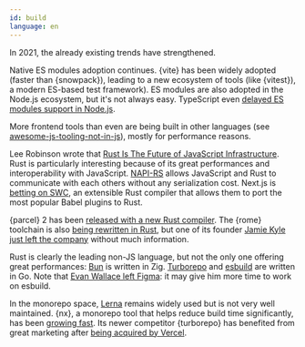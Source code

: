 ```yaml
---
id: build
language: en
---
```


In 2021, the already existing trends have strengthened.

Native ES modules adoption continues. {vite} has been widely adopted (faster than {snowpack}), leading to a new ecosystem of tools (like {vitest}), a modern ES-based test framework). ES modules are also adopted in the Node.js ecosystem, but it's not always easy. TypeScript even [delayed ES modules support in Node.js](https://devblogs.microsoft.com/typescript/announcing-typescript-4-5/#esm-nodejs).

More frontend tools than even are being built in other languages (see [awesome-js-tooling-not-in-js](https://github.com/RobinCsl/awesome-js-tooling-not-in-js)), mostly for performance reasons.

Lee Robinson wrote that [Rust Is The Future of JavaScript Infrastructure](https://leerob.io/blog/rust). Rust is particularly interesting because of its great performances and interoperability with JavaScript. [NAPI-RS](https://napi.rs/) allows JavaScript and Rust to communicate with each others without any serialization cost. Next.js is [betting on SWC](https://nextjs.org/blog/next-12#faster-builds-and-fast-refresh-with-rust-compiler), an extensible Rust compiler that allows them to port the most popular Babel plugins to Rust.

{parcel} 2 has been [released with a new Rust compiler](https://parceljs.org/blog/v2/). The {rome} toolchain is also [being rewritten in Rust](https://rome.tools/blog/2021/09/21/rome-will-be-rewritten-in-rust), but one of its founder [Jamie Kyle just left the company](https://twitter.com/buildsghost/status/1471523960479121408) without much information.

Rust is clearly the leading non-JS language, but not the only one offering great performances: [Bun](http://bun.sh/) is written in Zig. [Turborepo](https://turborepo.org/) and [esbuild](https://esbuild.github.io/) are written in Go. Note that [Evan Wallace left Figma](https://twitter.com/evanwallace/status/1475685056454836229): it may give him more time to work on esbuild.

In the monorepo space, [Lerna](https://github.com/lerna/lerna) remains widely used but is not very well maintained. {nx}, a monorepo tool that helps reduce build time significantly, has been [growing fast](https://twitter.com/victorsavkin/status/1476618225551036427). Its newer competitor {turborepo} has benefited from great marketing after [being acquired by Vercel](https://vercel.com/blog/vercel-acquires-turborepo).

